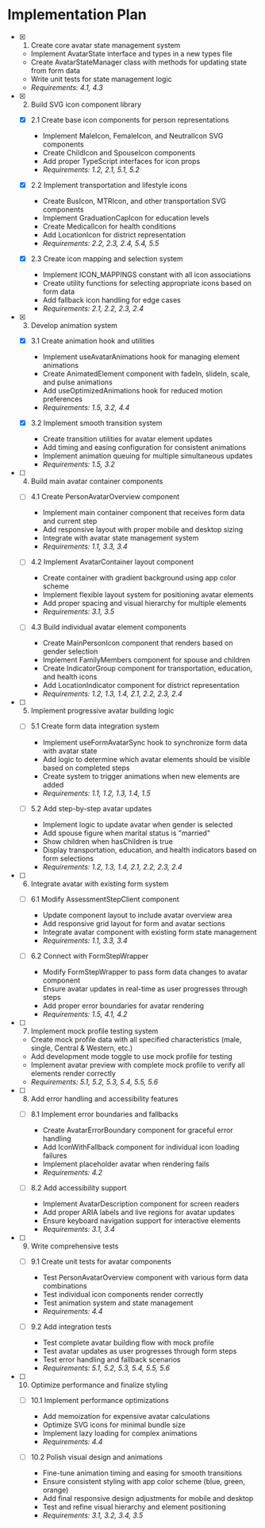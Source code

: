 # Implementation Plan

- [x] 1. Create core avatar state management system

  - Implement AvatarState interface and types in a new types file
  - Create AvatarStateManager class with methods for updating state from form data
  - Write unit tests for state management logic
  - _Requirements: 4.1, 4.3_

- [x] 2. Build SVG icon component library

  - [x] 2.1 Create base icon components for person representations

    - Implement MaleIcon, FemaleIcon, and NeutralIcon SVG components
    - Create ChildIcon and SpouseIcon components
    - Add proper TypeScript interfaces for icon props
    - _Requirements: 1.2, 2.1, 5.1, 5.2_

  - [x] 2.2 Implement transportation and lifestyle icons

    - Create BusIcon, MTRIcon, and other transportation SVG components
    - Implement GraduationCapIcon for education levels
    - Create MedicalIcon for health conditions
    - Add LocationIcon for district representation
    - _Requirements: 2.2, 2.3, 2.4, 5.4, 5.5_

  - [x] 2.3 Create icon mapping and selection system
    - Implement ICON_MAPPINGS constant with all icon associations
    - Create utility functions for selecting appropriate icons based on form data
    - Add fallback icon handling for edge cases
    - _Requirements: 2.1, 2.2, 2.3, 2.4_

- [x] 3. Develop animation system

  - [x] 3.1 Create animation hook and utilities

    - Implement useAvatarAnimations hook for managing element animations
    - Create AnimatedElement component with fadeIn, slideIn, scale, and pulse animations
    - Add useOptimizedAnimations hook for reduced motion preferences
    - _Requirements: 1.5, 3.2, 4.4_

  - [x] 3.2 Implement smooth transition system
    - Create transition utilities for avatar element updates
    - Add timing and easing configuration for consistent animations
    - Implement animation queuing for multiple simultaneous updates
    - _Requirements: 1.5, 3.2_

- [ ] 4. Build main avatar container components

  - [ ] 4.1 Create PersonAvatarOverview component

    - Implement main container component that receives form data and current step
    - Add responsive layout with proper mobile and desktop sizing
    - Integrate with avatar state management system
    - _Requirements: 1.1, 3.3, 3.4_

  - [ ] 4.2 Implement AvatarContainer layout component

    - Create container with gradient background using app color scheme
    - Implement flexible layout system for positioning avatar elements
    - Add proper spacing and visual hierarchy for multiple elements
    - _Requirements: 3.1, 3.5_

  - [ ] 4.3 Build individual avatar element components
    - Create MainPersonIcon component that renders based on gender selection
    - Implement FamilyMembers component for spouse and children
    - Create IndicatorGroup component for transportation, education, and health icons
    - Add LocationIndicator component for district representation
    - _Requirements: 1.2, 1.3, 1.4, 2.1, 2.2, 2.3, 2.4_

- [ ] 5. Implement progressive avatar building logic

  - [ ] 5.1 Create form data integration system

    - Implement useFormAvatarSync hook to synchronize form data with avatar state
    - Add logic to determine which avatar elements should be visible based on completed steps
    - Create system to trigger animations when new elements are added
    - _Requirements: 1.1, 1.2, 1.3, 1.4, 1.5_

  - [ ] 5.2 Add step-by-step avatar updates
    - Implement logic to update avatar when gender is selected
    - Add spouse figure when marital status is "married"
    - Show children when hasChildren is true
    - Display transportation, education, and health indicators based on form selections
    - _Requirements: 1.2, 1.3, 1.4, 2.1, 2.2, 2.3, 2.4_

- [ ] 6. Integrate avatar with existing form system

  - [ ] 6.1 Modify AssessmentStepClient component

    - Update component layout to include avatar overview area
    - Add responsive grid layout for form and avatar sections
    - Integrate avatar component with existing form state management
    - _Requirements: 1.1, 3.3, 3.4_

  - [ ] 6.2 Connect with FormStepWrapper
    - Modify FormStepWrapper to pass form data changes to avatar component
    - Ensure avatar updates in real-time as user progresses through steps
    - Add proper error boundaries for avatar rendering
    - _Requirements: 1.5, 4.1, 4.2_

- [ ] 7. Implement mock profile testing system

  - Create mock profile data with all specified characteristics (male, single, Central & Western, etc.)
  - Add development mode toggle to use mock profile for testing
  - Implement avatar preview with complete mock profile to verify all elements render correctly
  - _Requirements: 5.1, 5.2, 5.3, 5.4, 5.5, 5.6_

- [ ] 8. Add error handling and accessibility features

  - [ ] 8.1 Implement error boundaries and fallbacks

    - Create AvatarErrorBoundary component for graceful error handling
    - Add IconWithFallback component for individual icon loading failures
    - Implement placeholder avatar when rendering fails
    - _Requirements: 4.2_

  - [ ] 8.2 Add accessibility support
    - Implement AvatarDescription component for screen readers
    - Add proper ARIA labels and live regions for avatar updates
    - Ensure keyboard navigation support for interactive elements
    - _Requirements: 3.1, 3.4_

- [ ] 9. Write comprehensive tests

  - [ ] 9.1 Create unit tests for avatar components

    - Test PersonAvatarOverview component with various form data combinations
    - Test individual icon components render correctly
    - Test animation system and state management
    - _Requirements: 4.4_

  - [ ] 9.2 Add integration tests
    - Test complete avatar building flow with mock profile
    - Test avatar updates as user progresses through form steps
    - Test error handling and fallback scenarios
    - _Requirements: 5.1, 5.2, 5.3, 5.4, 5.5, 5.6_

- [ ] 10. Optimize performance and finalize styling

  - [ ] 10.1 Implement performance optimizations

    - Add memoization for expensive avatar calculations
    - Optimize SVG icons for minimal bundle size
    - Implement lazy loading for complex animations
    - _Requirements: 4.4_

  - [ ] 10.2 Polish visual design and animations
    - Fine-tune animation timing and easing for smooth transitions
    - Ensure consistent styling with app color scheme (blue, green, orange)
    - Add final responsive design adjustments for mobile and desktop
    - Test and refine visual hierarchy and element positioning
    - _Requirements: 3.1, 3.2, 3.4, 3.5_
